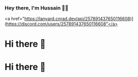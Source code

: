 ### Hey there, I'm Hussain 👋🏼


<a href="https://lanyard.cnrad.dev/api/257891437650116608)](https://discord.com/users/257891437650116608"</a>


# Hi there 👋



# Hi there 👋
